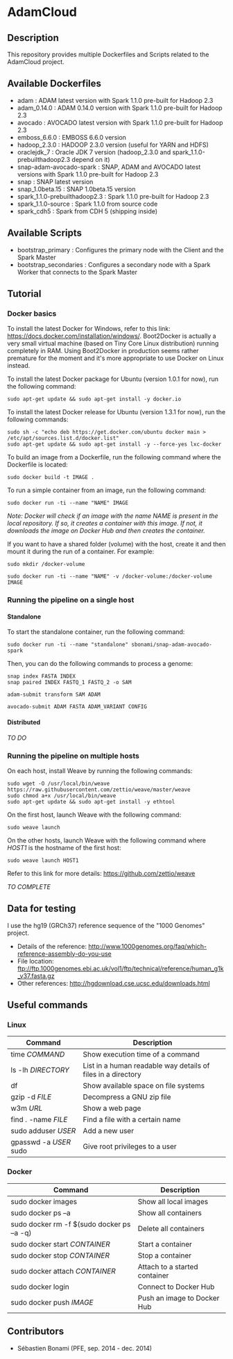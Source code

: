 AdamCloud
=========

## Description
This repository provides multiple Dockerfiles and Scripts related to the AdamCloud project.

## Available Dockerfiles
* adam : ADAM latest version  with Spark 1.1.0 pre-built for Hadoop 2.3
* adam_0.14.0 : ADAM 0.14.0 version with Spark 1.1.0 pre-built for Hadoop 2.3
* avocado : AVOCADO latest version with Spark 1.1.0 pre-built for Hadoop 2.3
* emboss_6.6.0 : EMBOSS 6.6.0 version
* hadoop_2.3.0 : HADOOP 2.3.0 version (useful for YARN and HDFS)
* oraclejdk_7 : Oracle JDK 7 version (hadoop_2.3.0 and spark_1.1.0-prebuilthadoop2.3 depend on it)
* snap-adam-avocado-spark : SNAP, ADAM and AVOCADO latest versions with Spark 1.1.0 pre-built for Hadoop 2.3
* snap : SNAP latest version
* snap_1.0beta.15 : SNAP 1.0beta.15 version
* spark_1.1.0-prebuilthadoop2.3 : Spark 1.1.0 pre-built for Hadoop 2.3
* spark_1.1.0-source : Spark 1.1.0 from source code
* spark_cdh5 : Spark from CDH 5 (shipping inside)

## Available Scripts
* bootstrap_primary : Configures the primary node with the Client and the Spark Master
* bootstrap_secondaries : Configures a secondary node with a Spark Worker that connects to the Spark Master

## Tutorial
### Docker basics
To install the latest Docker for Windows, refer to this link: https://docs.docker.com/installation/windows/. Boot2Docker is actually a very small virtual machine (based on Tiny Core Linux distribution) running completely in RAM. Using Boot2Docker in production seems rather premature for the moment and it's more appropriate to use Docker on Linux instead.

To install the latest Docker package for Ubuntu (version 1.0.1 for now), run the following command:
```
sudo apt-get update && sudo apt-get install -y docker.io
```

To install the latest Docker release for Ubuntu (version 1.3.1 for now), run the following commands:
```
sudo sh -c "echo deb https://get.docker.com/ubuntu docker main > /etc/apt/sources.list.d/docker.list"
sudo apt-get update && sudo apt-get install -y --force-yes lxc-docker
```

To build an image from a Dockerfile, run the following command where the Dockerfile is located:
```
sudo docker build -t IMAGE .
```

To run a simple container from an image, run the following command:
```
sudo docker run -ti --name "NAME" IMAGE
```
*Note: Docker will check if an image with the name NAME is present in the local repository. If so, it creates a container with this image. If not, it downloads the image on Docker Hub and then creates the container.*

If you want to have a shared folder (volume) with the host, create it and then mount it during the run of a container. For example:
```
sudo mkdir /docker-volume
```
```
sudo docker run -ti --name "NAME" -v /docker-volume:/docker-volume IMAGE
```

### Running the pipeline on a single host
#### Standalone
To start the standalone container, run the following command:
```
sudo docker run -ti --name "standalone" sbonami/snap-adam-avocado-spark
```
Then, you can do the following commands to process a genome:
```
snap index FASTA INDEX
snap paired INDEX FASTQ_1 FASTQ_2 -o SAM

adam-submit transform SAM ADAM

avocado-submit ADAM FASTA ADAM_VARIANT CONFIG
```

#### Distributed
*TO DO*

### Running the pipeline on multiple hosts
On each host, install Weave by running the following commands:
```
sudo wget -O /usr/local/bin/weave https://raw.githubusercontent.com/zettio/weave/master/weave
sudo chmod a+x /usr/local/bin/weave
sudo apt-get update && sudo apt-get install -y ethtool
```
On the first host, launch Weave with the following command:
```
sudo weave launch
```
On the other hosts, launch Weave with the following command where *HOST1* is the hostname of the first host:
```
sudo weave launch HOST1
```
Refer to this link for more details: https://github.com/zettio/weave

*TO COMPLETE*

## Data for testing
I use the hg19 (GRCh37) reference sequence of the "1000 Genomes" project.
* Details of the reference: http://www.1000genomes.org/faq/which-reference-assembly-do-you-use
* File location: ftp://ftp.1000genomes.ebi.ac.uk/vol1/ftp/technical/reference/human_g1k_v37.fasta.gz
* Other references: http://hgdownload.cse.ucsc.edu/downloads.html

## Useful commands
### Linux
|Command|Description
|---|---
|time *COMMAND*|Show execution time of a command
|ls -lh *DIRECTORY*|List in a human readable way details of files in a directory
|df|Show available space on file systems
|gzip -d *FILE*|Decompress a GNU zip file
|w3m *URL*|Show a web page
|find . -name *FILE*|Find a file with a certain name
|sudo adduser *USER*|Add a new user
|gpasswd -a *USER* sudo|Give root privileges to a user

### Docker
|Command|Description
|---|---
|sudo docker images|Show all local images
|sudo docker ps –a|Show all containers
|sudo docker rm -f $(sudo docker ps –a -q)|Delete all containers
|sudo docker start *CONTAINER*|Start a container
|sudo docker stop *CONTAINER*|Stop a container
|sudo docker attach *CONTAINER*|Attach to a started container
|sudo docker login|Connect to Docker Hub
|sudo docker push *IMAGE*|Push an image to Docker Hub

## Contributors
* Sébastien Bonami (PFE, sep. 2014 - dec. 2014)

